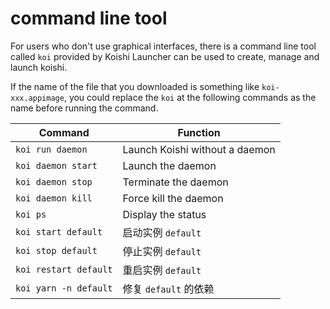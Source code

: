 # command line tool

For users who don't use graphical interfaces, there is a command line tool called `koi` provided by Koishi Launcher can be used to create, manage and launch koishi.

If the name of the file that you downloaded is something like `koi-xxx.appimage`, you could replace the `koi` at the following commands as the name before running the command.

| Command               | Function                       |
| --------------------- | ------------------------------ |
| `koi run daemon`      | Launch Koishi without a daemon |
| `koi daemon start`    | Launch the daemon              |
| `koi daemon stop`     | Terminate the daemon           |
| `koi daemon kill`     | Force kill the daemon          |
| `koi ps`              | Display the status             |
| `koi start default`   | 启动实例 `default`                 |
| `koi stop default`    | 停止实例 `default`                 |
| `koi restart default` | 重启实例 `default`                 |
| `koi yarn -n default` | 修复 `default` 的依赖               |

